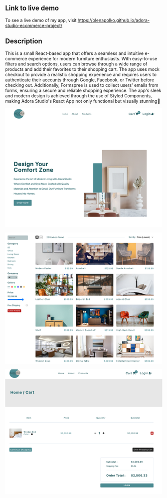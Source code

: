 ## Link to live demo

To see a live demo of my app, visit https://olenapolko.github.io/adora-studio-ecommerce-project/

## Description

This is a small React-based app that offers a seamless and intuitive e-commerce experience for modern furniture enthusiasts. With easy-to-use filters and search options, users can browse through a wide range of products and add their favorites to their shopping cart. The app uses mock checkout to provide a realistic shopping experience and requires users to authenticate their accounts through Google, Facebook, or Twitter before checking out. Additionally, Formspree is used to collect users' emails from forms, ensuring a secure and reliable shopping experience. The app's sleek and modern design is achieved through the use of Styled Components, making Adora Studio's React App not only functional but visually stunning🙂

![main](screenshots/main.png)

![filters](screenshots/filters.png)

![cart](screenshots/cart.png)

